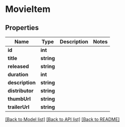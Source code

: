 # MovieItem

## Properties
Name | Type | Description | Notes
------------ | ------------- | ------------- | -------------
**id** | **int** |  | 
**title** | **string** |  | 
**released** | **string** |  | 
**duration** | **int** |  | 
**description** | **string** |  | 
**distributor** | **string** |  | 
**thumbUrl** | **string** |  | 
**trailerUrl** | **string** |  | 

[[Back to Model list]](../README.md#documentation-for-models) [[Back to API list]](../README.md#documentation-for-api-endpoints) [[Back to README]](../README.md)

